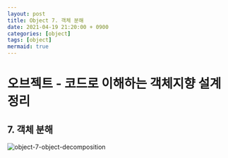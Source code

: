```yaml
---
layout: post
title: Object 7. 객체 분해
date: 2021-04-19 21:20:00 + 0900
categories: [object]
tags: [object]
mermaid: true
---
```

# 오브젝트 - 코드로 이해하는 객체지향 설계 정리
## 7. 객체 분해
![object-7-object-decomposition](https://user-images.githubusercontent.com/13375810/115236736-af957880-a156-11eb-8359-0ec0e301d21e.png)
